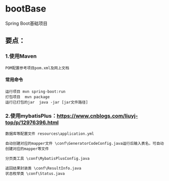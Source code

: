 # bootBase
Spring Boot基础项目

## 要点：
### 1.使用Maven
	POM配置参考项目pom.xml及网上文档
#### 常用命令
	运行项目 mvn spring-boot:run
	打包项目  mvn package
	运行已打包的jar  java -jar [jar文件路径]

### 2.使用mybatisPlus：https://www.cnblogs.com/liuyj-top/p/12976396.html
	数据库等配置文件 resources\application.yml
	
	自动创建对应的mapper文件 \conf\GeneratorCodeConfig.java运行后输入表名，可自动创建对应的mapper等文件
	
	分页类工具 \conf\MybatisPlusConfig.java
	
	返回结果封装类 \conf\ResultInfo.java
	状态枚举类 \conf\Status.java
